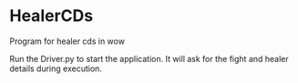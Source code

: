 # HealerCDs
 Program for healer cds in wow

Run the Driver.py to start the application. It will ask for the fight and healer details during execution.
